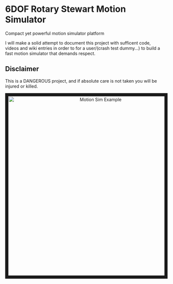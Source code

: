 # 6DOF Rotary Stewart Motion Simulator
Compact yet powerful motion simulator platform

I will make a solid attempt to document this project with sufficent code, videos and wiki entries in order to for a user/(crash test dummy...) to build a fast motion simulator that demands respect. 

## Disclaimer 
This is a DANGEROUS project, and if absolute care is not taken you will be injured or killed.

<a align="center" href="http://www.youtube.com/watch?feature=player_embedded&v=mN0IrtdKdVY
" target="_blank"><img align="center" src="http://img.youtube.com/vi/mN0IrtdKdVY/0.jpg" 
alt="Motion Sim Example" height="580" border="10" /></a>